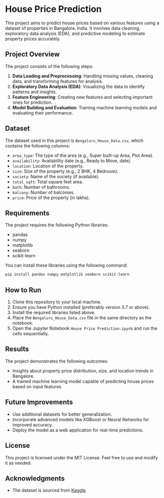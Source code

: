 # House Price Prediction

This project aims to predict house prices based on various features using a dataset of properties in Bangalore, India. It involves data cleaning, exploratory data analysis (EDA), and predictive modeling to estimate property prices accurately.

## Project Overview

The project consists of the following steps:
1. **Data Loading and Preprocessing**: Handling missing values, cleaning data, and transforming features for analysis.
2. **Exploratory Data Analysis (EDA)**: Visualizing the data to identify patterns and insights.
3. **Feature Engineering**: Creating new features and selecting important ones for prediction.
4. **Model Building and Evaluation**: Training machine learning models and evaluating their performance.

## Dataset

The dataset used in this project is `Bengaluru_House_Data.csv`, which contains the following columns:

- `area_type`: The type of the area (e.g., Super built-up Area, Plot Area).
- `availability`: Availability date (e.g., Ready to Move, date).
- `location`: Location of the property.
- `size`: Size of the property (e.g., 2 BHK, 4 Bedroom).
- `society`: Name of the society (if available).
- `total_sqft`: Total square feet area.
- `bath`: Number of bathrooms.
- `balcony`: Number of balconies.
- `price`: Price of the property (in lakhs).

## Requirements

The project requires the following Python libraries:

- pandas
- numpy
- matplotlib
- seaborn
- scikit-learn

You can install these libraries using the following command:
```bash
pip install pandas numpy matplotlib seaborn scikit-learn
```

## How to Run

1. Clone this repository to your local machine.
2. Ensure you have Python installed (preferably version 3.7 or above).
3. Install the required libraries listed above.
4. Place the `Bengaluru_House_Data.csv` file in the same directory as the notebook.
5. Open the Jupyter Notebook `House Price Prediction.ipynb` and run the cells sequentially.

## Results

The project demonstrates the following outcomes:
- Insights about property price distribution, size, and location trends in Bangalore.
- A trained machine learning model capable of predicting house prices based on input features.

## Future Improvements

- Use additional datasets for better generalization.
- Incorporate advanced models like XGBoost or Neural Networks for improved accuracy.
- Deploy the model as a web application for real-time predictions.

## License

This project is licensed under the MIT License. Feel free to use and modify it as needed.

## Acknowledgments

- The dataset is sourced from [Kaggle](https://www.kaggle.com/).

